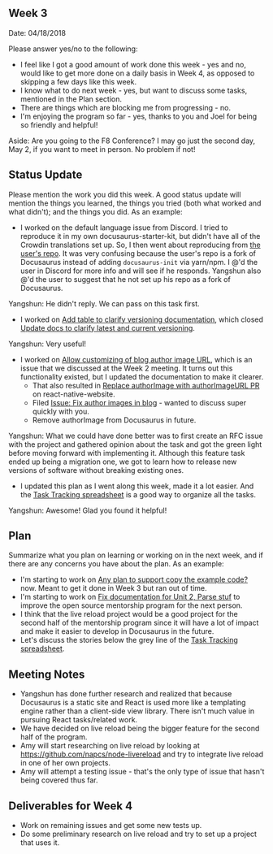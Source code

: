 ## Week 3

Date: 04/18/2018

Please answer yes/no to the following:

* I feel like I got a good amount of work done this week - yes and no, would like to get more done on a daily basis in Week 4, as opposed to skipping a few days like this week.
* I know what to do next week - yes, but want to discuss some tasks, mentioned in the Plan section.
* There are things which are blocking me from progressing - no.
* I'm enjoying the program so far - yes, thanks to you and Joel for being so friendly and helpful!

Aside: Are you going to the F8 Conference? I may go just the second day, May 2, if you want to meet in person. No problem if not!

## Status Update

Please mention the work you did this week. A good status update will mention the things you learned, the things you tried (both what worked and what didn't); and the things you did. As an example:

* I worked on the default language issue from Discord. I tried to reproduce it in my own docusaurus-starter-kit, but didn't have all of the Crowdin translations set up. So, I then went about reproducing from [the user's repo](https://github.com/TheBestOrNothing/www.majorityattack.com). It was very confusing because the user's repo is a fork of Docusaurus instead of adding `docusaurus-init` via yarn/npm. I @'d the user in Discord for more info and will see if he responds. Yangshun also @'d the user to suggest that he not set up his repo as a fork of Docusaurus.

Yangshun: He didn't reply. We can pass on this task first.

* I worked on [Add table to clarify versioning documentation](https://github.com/facebook/Docusaurus/pull/573), which closed [Update docs to clarify latest and current versioning](https://github.com/facebook/Docusaurus/issues/433).

Yangshun: Very useful!

* I worked on [Allow customizing of blog author image URL](https://github.com/facebook/Docusaurus/pull/577), which is an issue that we discussed at the Week 2 meeting. It turns out this functionality existed, but I updated the documentation to make it clearer.
  * That also resulted in [Replace authorImage with authorImageURL PR](https://github.com/facebook/react-native-website/pull/314) on react-native-website.
  * Filed [Issue: Fix author images in blog](https://github.com/facebook/react-native-website/issues/316) - wanted to discuss super quickly with you.
  * Remove authorImage from Docusaurus in future.

Yangshun: What we could have done better was to first create an RFC issue with the project and gathered opinion about the task and got the green light before moving forward with implementing it. Although this feature task ended up being a migration one, we got to learn how to release new versions of software without breaking existing ones.

* I updated this plan as I went along this week, made it a lot easier. And the [Task Tracking spreadsheet](https://docs.google.com/spreadsheets/d/1lVCN7IUgQEo-tSkKP0-P6LtCW25Olnqj7KT-faUYRFI/edit#gid=0) is a good way to organize all the tasks.

Yangshun: Awesome! Glad you found it helpful!

## Plan

Summarize what you plan on learning or working on in the next week, and if there are any concerns you have about the plan. As an example:

* I'm starting to work on [Any plan to support copy the example code?](https://github.com/facebook/Docusaurus/issues/500) now. Meant to get it done in Week 3 but ran out of time.
* I'm starting to work on [Fix documentation for Unit 2, Parse stuf](https://www.facebook.com/groups/ossmentorship/learning_content/?filter=162143457744403) to improve the open source mentorship program for the next person.
* I think that the live reload project would be a good project for the second half of the mentorship program since it will have a lot of impact and make it easier to develop in Docusaurus in the future.
* Let's discuss the stories below the grey line of the [Task Tracking spreadsheet](https://docs.google.com/spreadsheets/d/1lVCN7IUgQEo-tSkKP0-P6LtCW25Olnqj7KT-faUYRFI/edit#gid=0).

## Meeting Notes

- Yangshun has done further research and realized that because Docusaurus is a static site and React is used more like a templating engine rather than a client-side view library. There isn't much value in pursuing React tasks/related work.
- We have decided on live reload being the bigger feature for the second half of the program.
- Amy will start researching on live reload by looking at https://github.com/napcs/node-livereload and try to integrate live reload in one of her own projects.
- Amy will attempt a testing issue - that's the only type of issue that hasn't being covered thus far.

## Deliverables for Week 4

- Work on remaining issues and get some new tests up.
- Do some preliminary research on live reload and try to set up a project that uses it.
